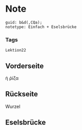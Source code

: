 # Note
```
guid: b&d(,CQa);
notetype: Einfach + Eselsbrücke
```

### Tags
```
Lektion22
```

## Vorderseite
ἡ ῥίζα

## Rückseite
Wurzel

## Eselsbrücke

